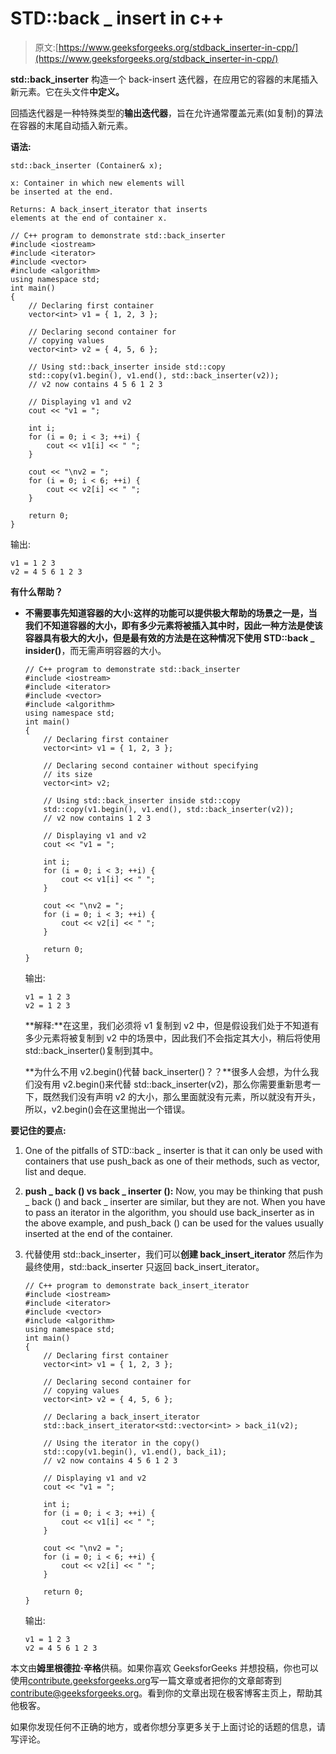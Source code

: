 # STD::back _ insert in c++

> 原文:[https://www.geeksforgeeks.org/stdback_inserter-in-cpp/](https://www.geeksforgeeks.org/stdback_inserter-in-cpp/)

**std::back_inserter** 构造一个 back-insert 迭代器，在应用它的容器的末尾插入新元素。它在头文件**中定义。**

回插迭代器是一种特殊类型的**输出迭代器**，旨在允许通常覆盖元素(如复制)的算法在容器的末尾自动插入新元素。

**语法:**

```
std::back_inserter (Container& x);

x: Container in which new elements will 
be inserted at the end.

Returns: A back_insert_iterator that inserts 
elements at the end of container x.

```

```
// C++ program to demonstrate std::back_inserter
#include <iostream>
#include <iterator>
#include <vector>
#include <algorithm>
using namespace std;
int main()
{
    // Declaring first container
    vector<int> v1 = { 1, 2, 3 };

    // Declaring second container for
    // copying values
    vector<int> v2 = { 4, 5, 6 };

    // Using std::back_inserter inside std::copy
    std::copy(v1.begin(), v1.end(), std::back_inserter(v2));
    // v2 now contains 4 5 6 1 2 3

    // Displaying v1 and v2
    cout << "v1 = ";

    int i;
    for (i = 0; i < 3; ++i) {
        cout << v1[i] << " ";
    }

    cout << "\nv2 = ";
    for (i = 0; i < 6; ++i) {
        cout << v2[i] << " ";
    }

    return 0;
}
```

输出:

```
v1 = 1 2 3
v2 = 4 5 6 1 2 3

```

**有什么帮助？**

*   **不需要事先知道容器的大小:**这样的功能可以提供极大帮助的场景之一是，当我们不知道容器的大小，即有多少元素将被插入其中时，因此一种方法是使该容器具有极大的大小，但是**最有效的方法是在这种情况下使用 STD::back _ insider()**，而无需声明容器的大小。

    ```
    // C++ program to demonstrate std::back_inserter
    #include <iostream>
    #include <iterator>
    #include <vector>
    #include <algorithm>
    using namespace std;
    int main()
    {
        // Declaring first container
        vector<int> v1 = { 1, 2, 3 };

        // Declaring second container without specifying
        // its size
        vector<int> v2;

        // Using std::back_inserter inside std::copy
        std::copy(v1.begin(), v1.end(), std::back_inserter(v2));
        // v2 now contains 1 2 3

        // Displaying v1 and v2
        cout << "v1 = ";

        int i;
        for (i = 0; i < 3; ++i) {
            cout << v1[i] << " ";
        }

        cout << "\nv2 = ";
        for (i = 0; i < 3; ++i) {
            cout << v2[i] << " ";
        }

        return 0;
    }
    ```

    输出:

    ```
    v1 = 1 2 3
    v2 = 1 2 3

    ```

    **解释:**在这里，我们必须将 v1 复制到 v2 中，但是假设我们处于不知道有多少元素将被复制到 v2 中的场景中，因此我们不会指定其大小，稍后将使用 std::back_inserter()复制到其中。

    **为什么不用 v2.begin()代替 back_inserter()？？**很多人会想，为什么我们没有用 v2.begin()来代替 std::back_inserter(v2)，那么你需要重新思考一下，既然我们没有声明 v2 的大小，那么里面就没有元素，所以就没有开头，所以，v2.begin()会在这里抛出一个错误。

**要记住的要点:**

1.  One of the pitfalls of STD::back _ inserter is that it can only be used with containers that use push_back as one of their methods, such as vector, list and deque.
2.  **push _ back () vs back _ inserter ():** Now, you may be thinking that push _ back () and back _ inserter are similar, but they are not. When you have to pass an iterator in the algorithm, you should use back_inserter as in the above example, and push_back () can be used for the values usually inserted at the end of the container.
3.  代替使用 std::back_inserter，我们可以**创建 back_insert_iterator** 然后作为最终使用，std::back_inserter 只返回 back_insert_iterator。

    ```
    // C++ program to demonstrate back_insert_iterator
    #include <iostream>
    #include <iterator>
    #include <vector>
    #include <algorithm>
    using namespace std;
    int main()
    {
        // Declaring first container
        vector<int> v1 = { 1, 2, 3 };

        // Declaring second container for
        // copying values
        vector<int> v2 = { 4, 5, 6 };

        // Declaring a back_insert_iterator
        std::back_insert_iterator<std::vector<int> > back_i1(v2);

        // Using the iterator in the copy()
        std::copy(v1.begin(), v1.end(), back_i1);
        // v2 now contains 4 5 6 1 2 3

        // Displaying v1 and v2
        cout << "v1 = ";

        int i;
        for (i = 0; i < 3; ++i) {
            cout << v1[i] << " ";
        }

        cout << "\nv2 = ";
        for (i = 0; i < 6; ++i) {
            cout << v2[i] << " ";
        }

        return 0;
    }
    ```

    输出:

    ```
    v1 = 1 2 3
    v2 = 4 5 6 1 2 3

    ```

本文由**姆里根德拉·辛格**供稿。如果你喜欢 GeeksforGeeks 并想投稿，你也可以使用[contribute.geeksforgeeks.org](http://www.contribute.geeksforgeeks.org)写一篇文章或者把你的文章邮寄到 contribute@geeksforgeeks.org。看到你的文章出现在极客博客主页上，帮助其他极客。

如果你发现任何不正确的地方，或者你想分享更多关于上面讨论的话题的信息，请写评论。